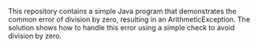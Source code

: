 This repository contains a simple Java program that demonstrates the common error of division by zero, resulting in an ArithmeticException. The solution shows how to handle this error using a simple check to avoid division by zero.